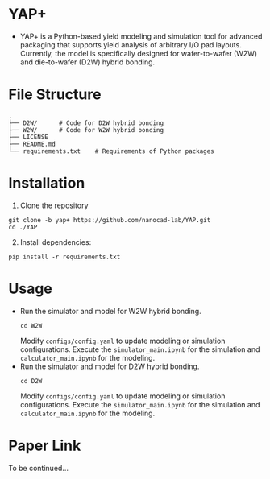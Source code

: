 # YAP+
- YAP+ is a Python-based yield modeling and simulation tool for advanced packaging that supports yield analysis of arbitrary I/O pad layouts. Currently, the model is specifically designed for wafer-to-wafer (W2W) and die-to-wafer (D2W) hybrid bonding.
# File Structure
```
.
├── D2W/      # Code for D2W hybrid bonding
├── W2W/      # Code for W2W hybrid bonding
├── LICENSE
├── README.md
└── requirements.txt    # Requirements of Python packages
```

# Installation
1. Clone the repository
```
git clone -b yap+ https://github.com/nanocad-lab/YAP.git
cd ./YAP
```
2. Install dependencies:
```
pip install -r requirements.txt
```

# Usage
- Run the simulator and model for W2W hybrid bonding.
  ```
  cd W2W
  ```
  Modify `configs/config.yaml` to update modeling or simulation configurations.
  Execute the `simulator_main.ipynb` for the simulation and `calculator_main.ipynb` for the modeling.
- Run the simulator and model for D2W hybrid bonding.
  ```
  cd D2W
  ```
  Modify `configs/config.yaml` to update modeling or simulation configurations.
  Execute the `simulator_main.ipynb` for the simulation and `calculator_main.ipynb` for the modeling.


# Paper Link
To be continued...

